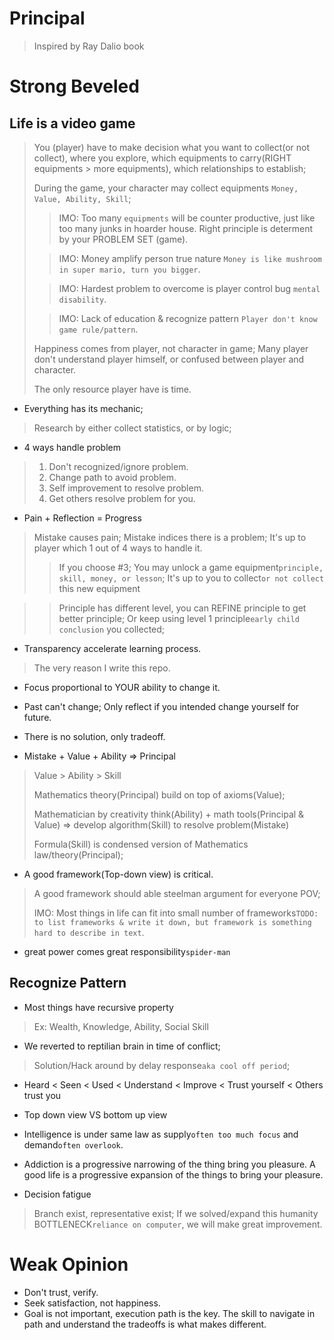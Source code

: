 # Principal
> Inspired by Ray Dalio book

# Strong Beveled

## Life is a video game
> You (player) have to make decision what you want to collect(or not collect), where you explore, which equipments to carry(RIGHT equipments > more equipments), which relationships to establish;
> 
> During the game, your character may collect equipments `Money, Value, Ability, Skill`;
> 
>> IMO: Too many `equipments` will be counter productive, just like too many junks in hoarder house. Right principle is determent by your PROBLEM SET (game).
> 
>> IMO: Money amplify person true nature `Money is like mushroom in super mario, turn you bigger`.
> 
>> IMO: Hardest problem to overcome is player control bug `mental disability`.
> 
>> IMO: Lack of education & recognize pattern `Player don't know game rule/pattern`.
> 
> Happiness comes from player, not character in game; Many player don't understand player himself, or confused between player and character.
>
> The only resource player have is time.

- Everything has its mechanic;
> Research by either collect statistics, or by logic;

- 4 ways handle problem
> 1. Don't recognized/ignore problem.
> 2. Change path to avoid problem.
> 3. Self improvement to resolve problem.
> 4. Get others resolve problem for you.

- Pain + Reflection = Progress
> Mistake causes pain; Mistake indices there is a problem; It's up to player which 1 out of 4 ways to handle it.
>> If you choose #3; You may unlock a game equipment`principle, skill, money, or lesson`; It's up to you to collect`or not collect` this new equipment

>> Principle has different level, you can REFINE principle to get better principle; Or keep using level 1 principle`early child conclusion` you collected; 

- Transparency accelerate learning process.
> The very reason I write this repo.

- Focus proportional to YOUR ability to change it.

- Past can't change; Only reflect if you intended change yourself for future.

- There is no solution, only tradeoff.

- Mistake + Value + Ability => Principal
> Value > Ability > Skill
> 
> Mathematics theory(Principal) build on top of axioms(Value);
>
> Mathematician by creativity think(Ability) + math tools(Principal & Value) => develop algorithm(Skill) to resolve problem(Mistake)
>
> Formula(Skill) is condensed version of Mathematics law/theory(Principal);

- A good framework(Top-down view) is critical.
> A good framework should able steelman argument for everyone POV;
> 
> IMO: Most things in life can fit into small number of frameworks`TODO: to list frameworks & write it down, but framework is something hard to describe in text`.

- great power comes great responsibility`spider-man`

## Recognize Pattern
- Most things have recursive property
> Ex: Wealth, Knowledge, Ability, Social Skill

- We reverted to reptilian brain in time of conflict;
> Solution/Hack around by delay response`aka cool off period`;

- Heard < Seen < Used < Understand < Improve < Trust yourself < Others trust you

- Top down view VS bottom up view

- Intelligence is under same law as supply`often too much focus` and demand`often overlook`.

- Addiction is a progressive narrowing of the thing bring you pleasure. A good life is a progressive expansion of the things to bring your pleasure.

- Decision fatigue
> Branch exist, representative exist; If we solved/expand this humanity BOTTLENECK`reliance on computer`, we will make great improvement.


# Weak Opinion
- Don't trust, verify.
- Seek satisfaction, not happiness.
- Goal is not important, execution path is the key. The skill to navigate in path and understand the tradeoffs is what makes different.